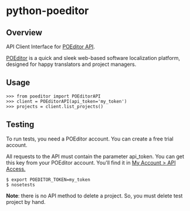 python-poeditor
===============


Overview
--------

API Client Interface for [POEditor API](https://poeditor.com/api_reference/).

[POEditor](https://poeditor.com/) is a quick and sleek web-based software
localization platform, designed for happy translators and project managers.

Usage
-----

    >>> from poeditor import POEditorAPI
    >>> client = POEditorAPI(api_token='my_token')
    >>> projects = client.list_projects()

Testing
-------

To run tests, you need a POEditor account. You can create a free trial account.

All requests to the API must contain the parameter api_token. You can get this
key from your POEditor account. You'll find it in
[My Account > API Access.](https://poeditor.com/account/api)

    $ export POEDITOR_TOKEN=my_token
    $ nosetests

**Note**: there is no API method to delete a project. So, you must delete test
project by hand.
